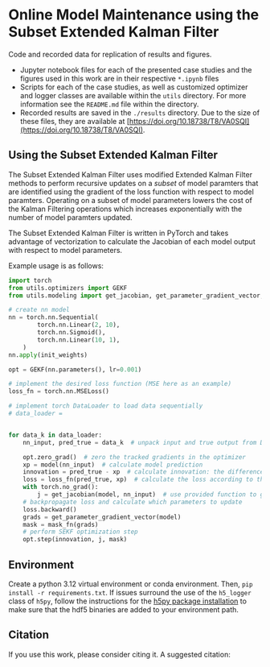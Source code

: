# Online Model Maintenance using the Subset Extended Kalman Filter

Code and recorded data for replication of results and figures.

- Jupyter notebook files for each of the presented case studies and the figures used in this work are in their respective `*.ipynb` files
- Scripts for each of the case studies, as well as customized optimizer and logger classes are available within the `utils` directory. For more information see the `README.md` file within the directory.
- Recorded results are saved in the `./results` directory. Due to the size of these files, they are available at [https://doi.org/10.18738/T8/VA0SQI](https://doi.org/10.18738/T8/VA0SQI).  

## Using the Subset Extended Kalman Filter

The Subset Extended Kalman Filter uses modified Extended Kalman Filter methods to perform recursive updates on a *subset* of model paramters that are identified using the gradient of the loss function with respect to model paramters. Operating on a subset of model parameters lowers the cost of the Kalman Filtering operations which increases exponentially with the number of model paramters updated.

The Subset Extended Kalman Filter is written in PyTorch and takes advantage of vectorization to calculate the Jacobian of each model output with respect to model parameters.

Example usage is as follows:

```python
import torch
from utils.optimizers import GEKF
from utils.modeling import get_jacobian, get_parameter_gradient_vector, mask_fn, init_weights

# create nn model
nn = torch.nn.Sequential(
        torch.nn.Linear(2, 10),
        torch.nn.Sigmoid(),
        torch.nn.Linear(10, 1),
    )
nn.apply(init_weights)

opt = GEKF(nn.parameters(), lr=0.001)

# implement the desired loss function (MSE here as an example)
loss_fn = torch.nn.MSELoss()

# implement torch DataLoader to load data sequentially
# data_loader = 


for data_k in data_loader:
    nn_input, pred_true = data_k  # unpack input and true output from DataLoader

    opt.zero_grad()  # zero the tracked gradients in the optimizer
    xp = model(nn_input)  # calculate model prediction
    innovation = pred_true - xp  # calculate innovation: the difference between the prediction and true value
    loss = loss_fn(pred_true, xp)  # calculate the loss according to the desired loss function
    with torch.no_grad():
        j = get_jacobian(model, nn_input)  # use provided function to get the jacobian of outputs w.r.t. weights
    # backpropagate loss and calculate which parameters to update
    loss.backward()
    grads = get_parameter_gradient_vector(model)
    mask = mask_fn(grads)
    # perform SEKF optimization step
    opt.step(innovation, j, mask)

```

## Environment

Create a python 3.12 virtual environment or conda environment. Then, `pip install -r requirements.txt`. If issues surround the use of the `h5_logger` class of `h5py`, follow the instructions for the [h5py package installation](https://docs.h5py.org/en/stable/build.html#install) to make sure that the hdf5 binaries are added to your environment path.

## Citation

If you use this work, please consider citing it. A suggested citation:
```

```
